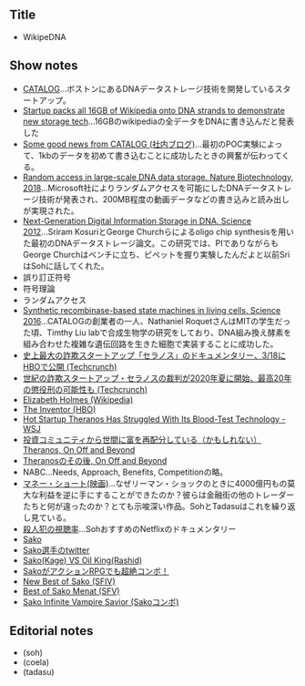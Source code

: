 ## Title
- WikipeDNA

## Show notes
- [CATALOG](https://catalogdna.com/)...ボストンにあるDNAデータストレージ技術を開発しているスタートアップ。
- [Startup packs all 16GB of Wikipedia onto DNA strands to demonstrate new storage tech](https://www.cnet.com/news/startup-packs-all-16gb-wikipedia-onto-dna-strands-demonstrate-new-storage-tech/)...16GBのwikipediaの全データをDNAに書き込んだと発表した
- [Some good news from CATALOG (社内ブログ)](https://catalogdna.com/uncategorized/some-good-news-from-catalog/)...最初のPOC実験によって、1kbのデータを初めて書き込むことに成功したときの興奮が伝わってくる。
- [Random access in large-scale DNA data storage. Nature Biotechnology, 2018](https://www.nature.com/articles/nbt.4079)...Microsoft社によりランダムアクセスを可能にしたDNAデータストレージ技術が発表され、200MB程度の動画データなどの書き込みと読み出しが実現された。
- [Next-Generation Digital Information Storage in DNA. Science 2012](https://science.sciencemag.org/content/337/6102/1628)...Sriram KosuriとGeorge Churchらによるoligo chip synthesisを用いた最初のDNAデータストレージ論文。この研究では、PIでありながらもGeorge Churchはベンチに立ち、ピペットを握り実験したんだよと以前SriはSohに話してくれた。
- 誤り訂正符号
- 符号理論
- ランダムアクセス
- [Synthetic recombinase-based state machines in living cells. Science 2016](https://science.sciencemag.org/content/353/6297/aad8559/tab-figures-data)...CATALOGの創業者の一人、Nathaniel RoquetさんはMITの学生だった頃、Timthy Liu labで合成生物学の研究をしており、DNA組み換え酵素を組み合わせた複雑な遺伝回路を生きた細胞で実装することに成功した。
- [史上最大の詐欺スタートアップ「セラノス」のドキュメンタリー、3/18にHBOで公開 (Techcrunch)](https://jp.techcrunch.com/2019/03/11/hbo-elizabeth-holmes-theranos-the-inventor-documentary/)
- [世紀の詐欺スタートアップ・セラノスの裁判が2020年夏に開始、最高20年の懲役刑の可能性も (Techcrunch)](https://jp.techcrunch.com/2019/06/30/2019-06-28-theranos-founder-elizabeth-holmes-to-stand-trial-in-2020/)
- [Elizabeth Holmes (Wikipedia)](https://ja.wikipedia.org/wiki/%E3%82%A8%E3%83%AA%E3%82%B6%E3%83%99%E3%82%B9%E3%83%BB%E3%83%9B%E3%83%BC%E3%83%A0%E3%82%BA)
- [The Inventor (HBO)](https://www.hbo.com/documentaries/the-inventor-out-for-blood-in-silicon-valley)
- [Hot Startup Theranos Has Struggled With Its Blood-Test Technology - WSJ](https://www.wsj.com/articles/theranos-has-struggled-with-blood-tests-1444881901)
- [投資コミュニティから世間に富を再配分している（かもしれない）Theranos, On Off and Beyond](https://chikawatanabe.com/2015/10/22/theranos/)
- [Theranosのその後, On Off and Beyond](https://chikawatanabe.com/2016/10/12/theranos_update/)
- NABC...Needs, Approach, Benefits, Competitionの略。
- [マネー・ショート(映画)](https://www.moneyshort.jp/)...なぜリーマン・ショックのときに4000億円もの莫大な利益を逆に手にすることができたのか？彼らは金融街の他のトレーダーたちと何が違ったのか？とても示唆深い作品。SohとTadasuはこれを繰り返し見ている。
- [殺人犯の視聴率](https://www.netflix.com/title/80217946)...SohおすすめのNetflixのドキュメンタリー
- [Sako](http://fgamers.saikyou.biz/?sako)
- [Sako選手のtwitter](https://twitter.com/sakonoko)
- [Sako(Kage) VS Oil King(Rashid)](https://www.youtube.com/watch?v=hoC9B0GYWck)
- [SakoがアクションRPGでも超絶コンボ！](https://www.youtube.com/watch?v=YHA3oDbMxIw)
- [New Best of Sako (SFIV)](https://www.youtube.com/watch?v=ojy9e_73AKw)
- [Best of Sako Menat (SFV)](https://www.youtube.com/watch?v=_PSx897L7U4)
- [Sako Infinite Vampire Savior (Sakoコンボ)](https://www.youtube.com/watch?v=kv--bZBXQ8U)



## Editorial notes
- (soh)
- (coela)
- (tadasu)
